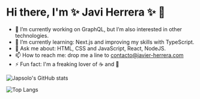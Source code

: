 # Hi there, I'm ✨ Javi Herrera ✨ 👋

- 🔭 I’m currently working on GraphQL, but I’m also interested in other technologies.
- 🌱 I’m currently learning: Next.js and improving my skills with TypeScript.
- 💬 Ask me about: HTML, CSS and JavaScript, React, NodeJS.
- 📫 How to reach me: drop me a line to [contacto@javier-herrera.com](mailto:contact@javier-herrera.com)
- ⚡ Fun fact: I'm a freaking lover of ☕️  and 🍟

![Japsolo's GitHub stats](https://github-readme-stats.vercel.app/api?username=japsolo&show_icons=true&theme=cobalt)

![Top Langs](https://github-readme-stats.vercel.app/api/top-langs/?username=japsolo&langs_count=5&theme=cobalt&layout=compact)


